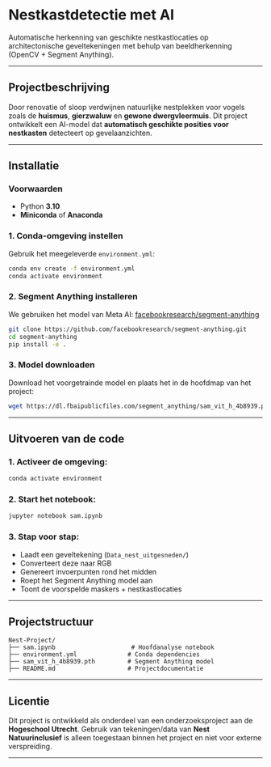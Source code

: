 #  **Nestkastdetectie met AI**

Automatische herkenning van geschikte nestkastlocaties op architectonische geveltekeningen met behulp van beeldherkenning (OpenCV + Segment Anything).

---

##  **Projectbeschrijving**

Door renovatie of sloop verdwijnen natuurlijke nestplekken voor vogels zoals de **huismus**, **gierzwaluw** en **gewone dwergvleermuis**. Dit project ontwikkelt een AI-model dat **automatisch geschikte posities voor nestkasten** detecteert op gevelaanzichten.


---

##  **Installatie**

### **Voorwaarden**

* Python **3.10**
* **Miniconda** of **Anaconda**

### **1. Conda-omgeving instellen**

Gebruik het meegeleverde `environment.yml`:

```bash
conda env create -f environment.yml
conda activate environment
```

### **2. Segment Anything installeren**

We gebruiken het model van Meta AI: [facebookresearch/segment-anything](https://github.com/facebookresearch/segment-anything)

```bash
git clone https://github.com/facebookresearch/segment-anything.git
cd segment-anything
pip install -e .
```

### **3. Model downloaden**

Download het voorgetrainde model en plaats het in de hoofdmap van het project:

```bash
wget https://dl.fbaipublicfiles.com/segment_anything/sam_vit_h_4b8939.pth
```

---

##  **Uitvoeren van de code**

### **1. Activeer de omgeving:**

```bash
conda activate environment
```

### **2. Start het notebook:**

```bash
jupyter notebook sam.ipynb
```

### **3. Stap voor stap:**

* Laadt een geveltekening (`Data_nest_uitgesneden/`)
* Converteert deze naar RGB
* Genereert invoerpunten rond het midden
* Roept het Segment Anything model aan
* Toont de voorspelde maskers + nestkastlocaties

---

##  **Projectstructuur**

```
Nest-Project/
├── sam.ipynb                     # Hoofdanalyse notebook
├── environment.yml              # Conda dependencies
├── sam_vit_h_4b8939.pth         # Segment Anything model
├── README.md                    # Projectdocumentatie
```

---

##  **Licentie**

Dit project is ontwikkeld als onderdeel van een onderzoeksproject aan de **Hogeschool Utrecht**.
Gebruik van tekeningen/data van **Nest Natuurinclusief** is alleen toegestaan binnen het project en niet voor externe verspreiding.

---
